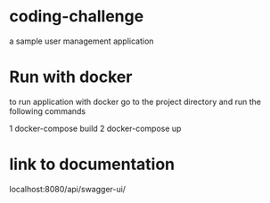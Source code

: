 # coding-challenge
a sample user management application

# Run with docker
to run application with docker 
go to the project directory and run the following commands

1 docker-compose build
2 docker-compose up

# link to documentation
localhost:8080/api/swagger-ui/
